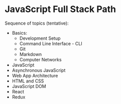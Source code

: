 # JavaScript Full Stack Path

Sequence of topics (tentative):

- Basics:
  - Development Setup
  - Command Line Interface - CLI
  - Git
  - Markdown
  - Computer Networks
- JavaScript
- Asynchronous JavaScript
- Web App Architecture
- HTML and CSS
- JavaScript DOM
- React
- Redux
